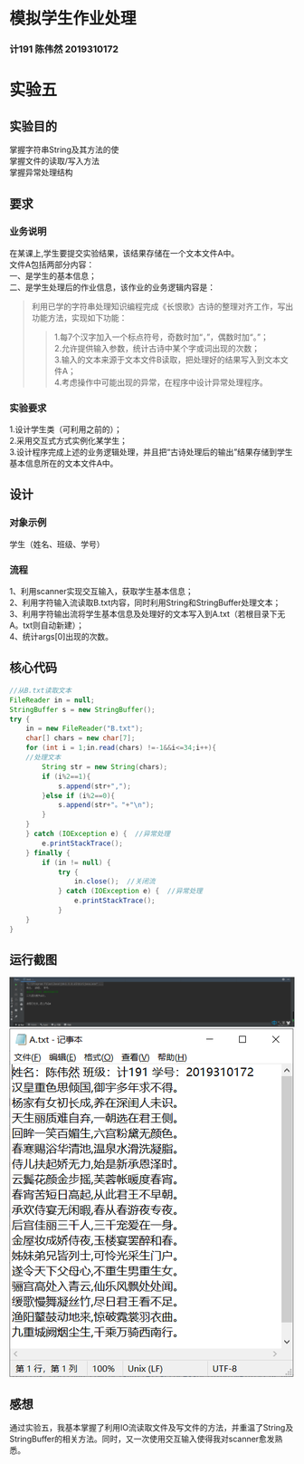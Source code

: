# 模拟学生作业处理
### 计191 陈伟然 2019310172
# 实验五
## 实验目的
掌握字符串String及其方法的使<br>
掌握文件的读取/写入方法<br>
掌握异常处理结构<br>
## 要求
### 业务说明
在某课上,学生要提交实验结果，该结果存储在一个文本文件A中。<br>
文件A包括两部分内容：<br>
一、是学生的基本信息；<br>
二、是学生处理后的作业信息，该作业的业务逻辑内容是：<br>
>利用已学的字符串处理知识编程完成《长恨歌》古诗的整理对齐工作，写出功能方法，实现如下功能：<br>
>>1.每7个汉字加入一个标点符号，奇数时加“，”，偶数时加“。”；<br>
>>2.允许提供输入参数，统计古诗中某个字或词出现的次数；<br>
>>3.输入的文本来源于文本文件B读取，把处理好的结果写入到文本文件A；<br>
>>4.考虑操作中可能出现的异常，在程序中设计异常处理程序。
### 实验要求
1.设计学生类（可利用之前的）；<br>
2.采用交互式方式实例化某学生；<br>
3.设计程序完成上述的业务逻辑处理，并且把“古诗处理后的输出”结果存储到学生基本信息所在的文本文件A中。
## 设计
### 对象示例
学生（姓名、班级、学号）
### 流程
1、利用scanner实现交互输入，获取学生基本信息；<br>
2、利用字符输入流读取B.txt内容，同时利用String和StringBuffer处理文本；<br>
3、利用字符输出流将学生基本信息及处理好的文本写入到A.txt（若根目录下无A。txt则自动新建）；<br>
4、统计args[0]出现的次数。<br>
## 核心代码
```JAVA
//从B.txt读取文本
FileReader in = null;
StringBuffer s = new StringBuffer();
try {
    in = new FileReader("B.txt");
    char[] chars = new char[7];
    for (int i = 1;in.read(chars) !=-1&&i<=34;i++){
    //处理文本
        String str = new String(chars);
        if (i%2==1){
            s.append(str+",");
        }else if (i%2==0){
            s.append(str+"。"+"\n");
        }
    }
    } catch (IOException e) {  //异常处理
        e.printStackTrace(); 
    } finally {
        if (in != null) {
            try {
                in.close();  //关闭流
            } catch (IOException e) {  //异常处理
                e.printStackTrace();
            }
    }
}
```
## 运行截图
![列表yxjg.png图片](https://github.com/bcl-An/Text-Processor/blob/main/yxjg.png "运行结果") 
![列表yxjg.png图片](https://github.com/bcl-An/Text-Processor/blob/main/scwj.png "输出文件") 
## 感想
通过实验五，我基本掌握了利用IO流读取文件及写文件的方法，并重温了String及StringBuffer的相关方法。同时，又一次使用交互输入使得我对scanner愈发熟悉。
